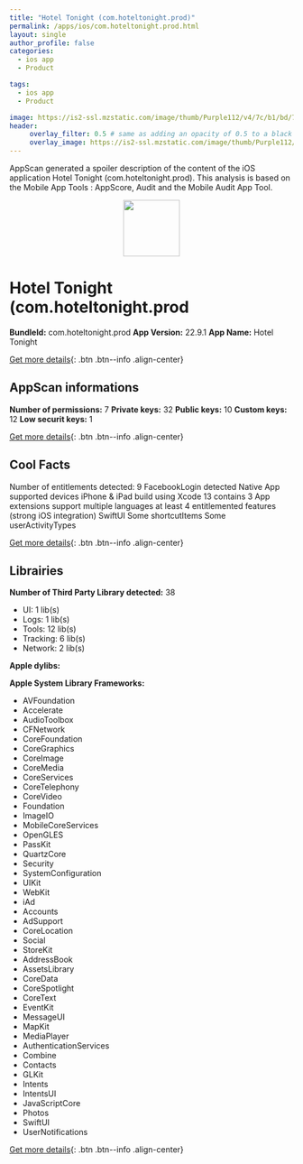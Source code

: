```yaml
---
title: "Hotel Tonight (com.hoteltonight.prod)"
permalink: /apps/ios/com.hoteltonight.prod.html
layout: single
author_profile: false
categories: 
  - ios app 
  - Product 

tags: 
  - ios app 
  - Product 

image: https://is2-ssl.mzstatic.com/image/thumb/Purple112/v4/7c/b1/bd/7cb1bdf4-6318-635a-272d-feb6a6e464c0/AppIcon-1x_U007emarketing-0-6-0-85-220.png/512x512bb.jpg
header: 
     overlay_filter: 0.5 # same as adding an opacity of 0.5 to a black background
     overlay_image: https://is2-ssl.mzstatic.com/image/thumb/Purple112/v4/7c/b1/bd/7cb1bdf4-6318-635a-272d-feb6a6e464c0/AppIcon-1x_U007emarketing-0-6-0-85-220.png/512x512bb.jpg
---
```

AppScan generated a spoiler description of the content of the iOS application Hotel Tonight (com.hoteltonight.prod). This analysis is based on the Mobile App Tools : AppScore, Audit and the Mobile Audit App Tool.

  
  
<div style="text-align: center;"><img src="https://is2-ssl.mzstatic.com/image/thumb/Purple112/v4/7c/b1/bd/7cb1bdf4-6318-635a-272d-feb6a6e464c0/AppIcon-1x_U007emarketing-0-6-0-85-220.png/512x512bb.jpg" width="100" height="100"></div>  
  
# Hotel Tonight (com.hoteltonight.prod

**BundleId:** com.hoteltonight.prod
**App Version:** 22.9.1
**App Name:** Hotel Tonight


[Get more details](/pricing.html){: .btn .btn--info .align-center}  
  
## AppScan informations 

**Number of permissions:** 7
**Private keys:** 32
**Public keys:** 10
**Custom keys:** 12
**Low securit keys:** 1
  
[Get more details](/pricing.html){: .btn .btn--info .align-center}

## Cool Facts

Number of entitlements detected: 9
FacebookLogin detected
Native App
supported devices iPhone & iPad
build using Xcode 13
contains 3 App extensions
support multiple languages
at least 4 entitlemented features (strong iOS integration)
SwiftUI
Some shortcutItems 
Some userActivityTypes
  
[Get more details](/pricing.html){: .btn .btn--info .align-center}

## Librairies 
**Number of Third Party Library detected:** 38
- UI: 1 lib(s)
- Logs: 1 lib(s)
- Tools: 12 lib(s)
- Tracking: 6 lib(s)
- Network: 2 lib(s)

**Apple dylibs:**


**Apple System Library Frameworks:**
- AVFoundation
- Accelerate
- AudioToolbox
- CFNetwork
- CoreFoundation
- CoreGraphics
- CoreImage
- CoreMedia
- CoreServices
- CoreTelephony
- CoreVideo
- Foundation
- ImageIO
- MobileCoreServices
- OpenGLES
- PassKit
- QuartzCore
- Security
- SystemConfiguration
- UIKit
- WebKit
- iAd
- Accounts
- AdSupport
- CoreLocation
- Social
- StoreKit
- AddressBook
- AssetsLibrary
- CoreData
- CoreSpotlight
- CoreText
- EventKit
- MessageUI
- MapKit
- MediaPlayer
- AuthenticationServices
- Combine
- Contacts
- GLKit
- Intents
- IntentsUI
- JavaScriptCore
- Photos
- SwiftUI
- UserNotifications


  
[Get more details](/pricing.html){: .btn .btn--info .align-center}

